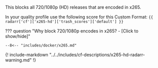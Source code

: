 This blocks all 720/1080p (HD) releases that are encoded in x265.

In your quality profile use the following score for this Custom Format: `{{ radarr['cf']['x265-hd']['trash_scores']['default'] }}`

??? question "Why block 720/1080p encodes in x265? - [Click to show/hide]"

    --8<-- "includes/docker/x265.md"

{! include-markdown "../../includes/cf-descriptions/x265-hd-radarr-warning.md" !}
